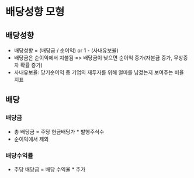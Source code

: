 # 배당성향 모형
## 배당성향
- 배당성향 = (배당금 / 순이익) or 1 - (사내유보율)
- 배당금은 순이익에서 지불됨 => 배당금이 낮으면 순이익 증가(자본금 증가, 무상증자 확률 증가)
- 사내유보율: 당기순이익 중 기업의 재투자를 위해 얼마를 남겼는지 보여주는 비율 지표


## 배당
### 배당금
- 총 배당금 = 주당 현금배당가 * 발행주식수
- 순이익에서 제외
### 배당수익률
- 주당 배당금 = 배당 수익율 * 주가